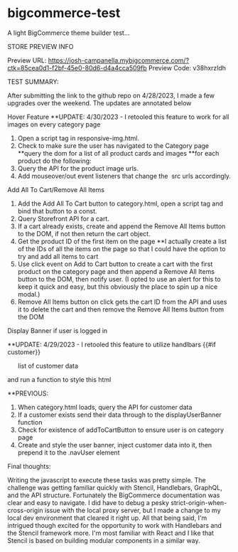 # bigcommerce-test
A light BigCommerce theme builder test...

STORE PREVIEW INFO

Preview URL: https://josh-campanella.mybigcommerce.com/?ctk=85cea0d1-f2bf-45e0-80d6-d4a4cca509fb
Preview Code: v38hxrzldh

TEST SUMMARY:

After submitting the link to the github repo on 4/28/2023, I made a few upgrades over the weekend. The updates are annotated below

Hover Feature
**UPDATE: 4/30/2023 - I retooled this feature to work for all images on every category page
  1) Open a script tag in responsive-img.html.
  2) Check to make sure the user has navigated to the Category page 
  **query the dom for a list of all product cards and images
  **for each product do the following:
  3) Query the API for the product image urls.
  4) Add mouseover/out event listeners that change the <img> src urls accordingly. 

Add All To Cart/Remove All Items
  1) Add the Add All To Cart button to category.html, open a script tag and bind that button to a const. 
  2) Query Storefront API for a cart.
  3) If a cart already exists, create and append the Remove All Items button to the DOM, if not then return the cart object.
  4) Get the product ID of the first item on the page
    **I actually create a list of the IDs of all the items on the page so that I could have the option to try and add all items to cart
  5) Use click event on Add to Cart button to create a cart with the first product on the category page and then append a Remove All Items button to the DOM, then notify user. (I opted to use an alert for this to keep it quick and easy, but this obviously the place to spin up a nice modal.)
  6) Remove All Items button on click gets the cart ID from the API and uses it to delete the cart and then remove the Remove All Items button from the DOM

Display Banner if user is logged in

**UPDATE: 4/29/2023 - I retooled this feature to utilize handlbars {{#if customer}} <nav><ul>list of customer data</ul></nav> and run a function to style this html

**PREVIOUS:
  1) When category.html loads, query the API for customer data
  2) If a customer exists send their data through to the displayUserBanner function
  3) Check for existence of addToCartButton to ensure user is on category page
  4) Create and style the user banner, inject customer data into it, then prepend it to the .navUser element

Final thoughts:

Writing the javascript to execute these tasks was pretty simple. The challenge was getting familiar quickly with Stencil, Handlebars, GraphQL, and the API structure. Fortunately the BigCommerce documentation was clear and easy to navigate. I did have to debug a pesky strict-origin-when-cross-origin issue with the local proxy server, but I made a change to my local dev environment that cleared it right up. All that being said, I'm intrigued though excited for the opportunity to work with Handlebars and the Stencil framework more. I'm most familiar with React and I like that Stencil is based on building modular components in a similar way.